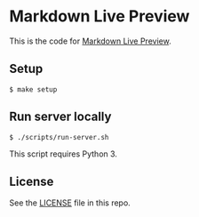 # Markdown Live Preview

This is the code for [Markdown Live Preview](https://markdownlivepreview.com/).

## Setup

```
$ make setup
```

## Run server locally

```
$ ./scripts/run-server.sh
```

This script requires Python 3.

## License
See the [LICENSE](https://github.com/tanabe/markdown-live-preview/blob/master/LICENSE) file in this repo.
